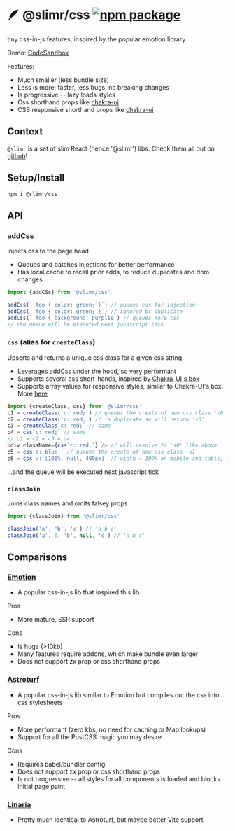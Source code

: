# 🪶 @slimr/css [![npm package](https://img.shields.io/npm/v/@slimr/css.svg?style=flat-square)](https://npmjs.org/package/@slimr/css)

tiny css-in-js features, inspired by the popular emotion library

Demo: [CodeSandbox](https://codesandbox.io/s/64r9px?file=/src/App.tsx)

Features:

- Much smaller (less bundle size)
- Less is more: faster, less bugs, no breaking changes
- Is progressive -- lazy loads styles
- Css shorthand props like [chakra-ui](https://chakra-ui.com/docs/styled-system/style-props)
- CSS responsive shorthand props like [chakra-ui](https://chakra-ui.com/docs/styled-system/responsive-styles)

## Context

`@slimr` is a set of slim React (hence '@slimr') libs. Check them all out on [github](https://github.com/bdombro/slimr)!

## Setup/Install

```bash
npm i @slimr/css
```

## API

### addCss

Injects css to the page head

- Queues and batches injections for better performance
- Has local cache to recall prior adds, to reduce duplicates and dom changes

```typescript
import {addCSs} from '@slimr/css'

addCss(`.foo { color: green; }`) // queues css for injection
addCss(`.foo { color: green; }`) // ignored bc duplicate
addCss(`.foo { background: purplse`) // queues more css
// the queue will be executed next javascript tick
```

### `css` (alias for `createClass`)

Upserts and returns a unique css class for a given css string

- Leverages addCss under the hood, so very performant
- Supports several css short-hands, inspired by [Chakra-UI's box](https://chakra-ui.com/docs/styled-system/responsive-styles)
- Supports array values for responsive styles, similar to Chakra-UI's box. More [here](https://github.com/bdombro/slimr/blob/65bf012086760b7e481a4064f3be8aea6a098b91/packages/css/src/index.ts#L73)

```typescript
import {createClass, css} from '@slimr/css'
c1 = createClass('c: red;') // queues the create of new css class 's0'
c2 = createClass('c: red;') // is duplicate so will return 's0'
c3 = createClass`c: red;` // same
c4 = css`c: red;` // same
// c1 = c2 = c3 = c4
<div className={css`c: red;`} /> // will resolve to 's0' like above
c5 = css`c: blue;` // queues the create of new css class 's1'
c6 = css`w: [100%, null, 400px]` // width = 100% on mobile and table, 400px on desktop
```

...and the queue will be executed next javascript tick

### `classJoin`

Joins class names and omits falsey props

```typescript
import {classJoin} from '@slimr/css'

classJoin('a', 'b', 'c') // 'a b c'
classJoin('a', 0, 'b', null, 'c') // 'a b c'
```

## Comparisons

### [Emotion](https://emotion.sh/docs/introduction)

- A popular css-in-js lib that inspired this lib

Pros

- More mature, SSR support

Cons

- Is huge (>10kb)
- Many features require addons, which make bundle even larger
- Does not support zx prop or css shorthand props

### [Astroturf](https://astroturfcss.github.io/astroturf/)

- A popular css-in-js lib similar to Emotion but compiles out the css into css stylesheets

Pros

- More performant (zero kbs, no need for caching or Map lookups)
- Support for all the PostCSS magic you may desire

Cons

- Requires babel/bundler config
- Does not support zx prop or css shorthand props
- Is not progressive -- all styles for all components is loaded and blocks initial page paint

### [Linaria](https://linaria.dev/)

- Pretty much identical to Astroturf, but maybe better Vite support
